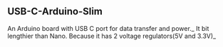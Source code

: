 ## USB-C-Arduino-Slim 
An Arduino board with USB C port for data transfer and power._
It bit lengthier than Nano. Because it has 2 voltage regulators(5V and 3.3V)_
